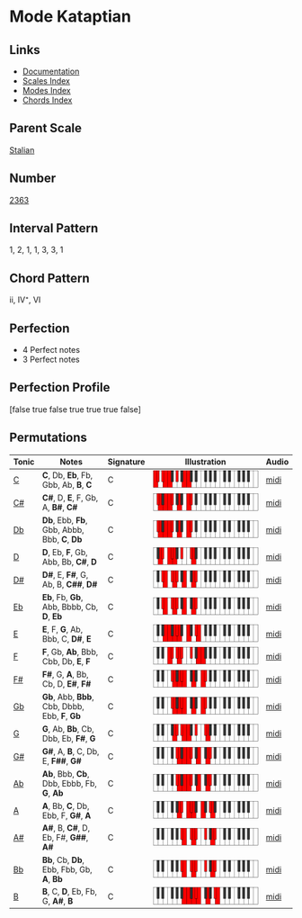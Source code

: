 # Mode Kataptian

## Links

- [Documentation](README.md)
- [Scales Index](Scales.md)
- [Modes Index](Modes.md)
- [Chords Index](Chords.md)

## Parent Scale

[Stalian](ScaleStalian.md)

## Number

[2363](https://ianring.com/musictheory/scales/2363)

## Interval Pattern

1, 2, 1, 1, 3, 3, 1

## Chord Pattern

ii, IV⁺, VI

## Perfection

- 4 Perfect notes
- 3 Perfect notes

## Perfection Profile

[false true false true true true false]

## Permutations

| Tonic | Notes | Signature | Illustration | Audio |
|-------|-------|-----------|--------------|-------|
| [C](ModeCNaturalKataptian.md) | **C**, Db, **Eb**, Fb, Gbb, Ab, **B**, **C** | C | ![CNaturalKataptian](ModeCNaturalKataptian.png) | [midi](https://github.com/edipermadi/music/blob/main/docs/ModeCNaturalKataptian.mid?raw=true) |
| [C#](ModeCSharpKataptian.md) | **C#**, D, **E**, F, Gb, A, **B#**, **C#** | C | ![CSharpKataptian](ModeCSharpKataptian.png) | [midi](https://github.com/edipermadi/music/blob/main/docs/ModeCSharpKataptian.mid?raw=true) |
| [Db](ModeDFlatKataptian.md) | **Db**, Ebb, **Fb**, Gbb, Abbb, Bbb, **C**, **Db** | C | ![DFlatKataptian](ModeDFlatKataptian.png) | [midi](https://github.com/edipermadi/music/blob/main/docs/ModeDFlatKataptian.mid?raw=true) |
| [D](ModeDNaturalKataptian.md) | **D**, Eb, **F**, Gb, Abb, Bb, **C#**, **D** | C | ![DNaturalKataptian](ModeDNaturalKataptian.png) | [midi](https://github.com/edipermadi/music/blob/main/docs/ModeDNaturalKataptian.mid?raw=true) |
| [D#](ModeDSharpKataptian.md) | **D#**, E, **F#**, G, Ab, B, **C##**, **D#** | C | ![DSharpKataptian](ModeDSharpKataptian.png) | [midi](https://github.com/edipermadi/music/blob/main/docs/ModeDSharpKataptian.mid?raw=true) |
| [Eb](ModeEFlatKataptian.md) | **Eb**, Fb, **Gb**, Abb, Bbbb, Cb, **D**, **Eb** | C | ![EFlatKataptian](ModeEFlatKataptian.png) | [midi](https://github.com/edipermadi/music/blob/main/docs/ModeEFlatKataptian.mid?raw=true) |
| [E](ModeENaturalKataptian.md) | **E**, F, **G**, Ab, Bbb, C, **D#**, **E** | C | ![ENaturalKataptian](ModeENaturalKataptian.png) | [midi](https://github.com/edipermadi/music/blob/main/docs/ModeENaturalKataptian.mid?raw=true) |
| [F](ModeFNaturalKataptian.md) | **F**, Gb, **Ab**, Bbb, Cbb, Db, **E**, **F** | C | ![FNaturalKataptian](ModeFNaturalKataptian.png) | [midi](https://github.com/edipermadi/music/blob/main/docs/ModeFNaturalKataptian.mid?raw=true) |
| [F#](ModeFSharpKataptian.md) | **F#**, G, **A**, Bb, Cb, D, **E#**, **F#** | C | ![FSharpKataptian](ModeFSharpKataptian.png) | [midi](https://github.com/edipermadi/music/blob/main/docs/ModeFSharpKataptian.mid?raw=true) |
| [Gb](ModeGFlatKataptian.md) | **Gb**, Abb, **Bbb**, Cbb, Dbbb, Ebb, **F**, **Gb** | C | ![GFlatKataptian](ModeGFlatKataptian.png) | [midi](https://github.com/edipermadi/music/blob/main/docs/ModeGFlatKataptian.mid?raw=true) |
| [G](ModeGNaturalKataptian.md) | **G**, Ab, **Bb**, Cb, Dbb, Eb, **F#**, **G** | C | ![GNaturalKataptian](ModeGNaturalKataptian.png) | [midi](https://github.com/edipermadi/music/blob/main/docs/ModeGNaturalKataptian.mid?raw=true) |
| [G#](ModeGSharpKataptian.md) | **G#**, A, **B**, C, Db, E, **F##**, **G#** | C | ![GSharpKataptian](ModeGSharpKataptian.png) | [midi](https://github.com/edipermadi/music/blob/main/docs/ModeGSharpKataptian.mid?raw=true) |
| [Ab](ModeAFlatKataptian.md) | **Ab**, Bbb, **Cb**, Dbb, Ebbb, Fb, **G**, **Ab** | C | ![AFlatKataptian](ModeAFlatKataptian.png) | [midi](https://github.com/edipermadi/music/blob/main/docs/ModeAFlatKataptian.mid?raw=true) |
| [A](ModeANaturalKataptian.md) | **A**, Bb, **C**, Db, Ebb, F, **G#**, **A** | C | ![ANaturalKataptian](ModeANaturalKataptian.png) | [midi](https://github.com/edipermadi/music/blob/main/docs/ModeANaturalKataptian.mid?raw=true) |
| [A#](ModeASharpKataptian.md) | **A#**, B, **C#**, D, Eb, F#, **G##**, **A#** | C | ![ASharpKataptian](ModeASharpKataptian.png) | [midi](https://github.com/edipermadi/music/blob/main/docs/ModeASharpKataptian.mid?raw=true) |
| [Bb](ModeBFlatKataptian.md) | **Bb**, Cb, **Db**, Ebb, Fbb, Gb, **A**, **Bb** | C | ![BFlatKataptian](ModeBFlatKataptian.png) | [midi](https://github.com/edipermadi/music/blob/main/docs/ModeBFlatKataptian.mid?raw=true) |
| [B](ModeBNaturalKataptian.md) | **B**, C, **D**, Eb, Fb, G, **A#**, **B** | C | ![BNaturalKataptian](ModeBNaturalKataptian.png) | [midi](https://github.com/edipermadi/music/blob/main/docs/ModeBNaturalKataptian.mid?raw=true) |
